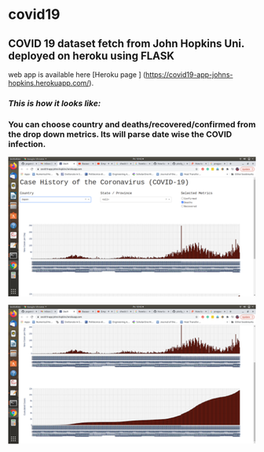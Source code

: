 # covid19
## COVID 19 dataset fetch from John Hopkins Uni. deployed on heroku using FLASK

web app is available here [Heroku page ] (https://covid19-app-johns-hopkins.herokuapp.com/).


### *This is how it looks like:*
### You can choose country and deaths/recovered/confirmed from the drop down metrics. Its will parse date wise the COVID infection.


![Screenshot](2021-05-17-10-42-36.png)

![Screenshot](2021-05-17-10-42-41.png)

